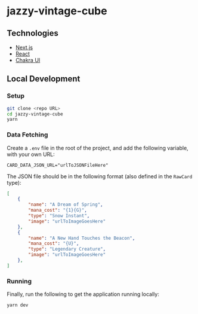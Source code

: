 # jazzy-vintage-cube

## Technologies

- [Next.js](https://nextjs.org/)
- [React](https://reactjs.org/)
- [Chakra UI](https://chakra-ui.com/)

## Local Development

### Setup

```sh
git clone <repo URL>
cd jazzy-vintage-cube
yarn
```

### Data Fetching

Create a `.env` file in the root of the project, and add the following variable, with your own URL:
```
CARD_DATA_JSON_URL="urlToJSONFileHere"
```

The JSON file should be in the following format (also defined in the `RawCard` type):
```json
[
    {
        "name": "A Dream of Spring",
        "mana_cost": "{1}{G}",
        "type": "Snow Instant",
        "image": "urlToImageGoesHere"
    },
    {
        "name": "A New Hand Touches the Beacon",
        "mana_cost": "{U}",
        "type": "Legendary Creature",
        "image": "urlToImageGoesHere"
    },
]
```

### Running

Finally, run the following to get the application running locally:

```sh
yarn dev
```
